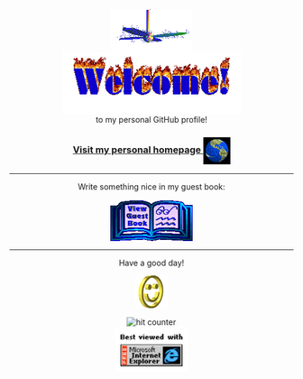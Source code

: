 <div align="center">
<img src="https://raw.githubusercontent.com/luiscosio/luiscosio/main/img/fan-1.gif" alt="Fan" align="center">
</div>

<div align="center">
<img src="https://raw.githubusercontent.com/luiscosio/luiscosio/main/img/welcome-fire.gif" alt="Welcome" align="center">
</div>

<div align="center">
to my personal GitHub profile!
</div>

<h3 align="center">
<a href="https://luiscos.io">Visit my personal homepage
<img src="https://raw.githubusercontent.com/luiscosio/luiscosio/main/img/website.gif" alt="Visit homepage" align="center">
</a>
</h3>

<hr>

<div align="center">
<p>Write something nice in my guest book:</p>
<a href="https://github.com/luiscosio/luiscosio/issues"><img src="https://github.com/luiscosio/luiscosio/raw/luiscosio/img/guestbook.gif" alt="Guest book" align="center"></a>
</div>

<hr>

<div align="center">
<p>Have a good day!</p>
<div>
<img src="https://raw.githubusercontent.com/luiscosio/luiscosio/main/img/smile.gif" alt="Smiley" align="center">
</div>
</div>

<div align="center">
<p></p>
<img src="https://profile-counter.glitch.me/luiscosio/count.svg" alt="hit counter" align="center">
</div>

<div align="center">
<img src="https://raw.githubusercontent.com/luiscosio/luiscosio/main/img/ie.jpg" alt="Best viewed with Microsoft Internet Explorer" align="center" width="128">
</div>
